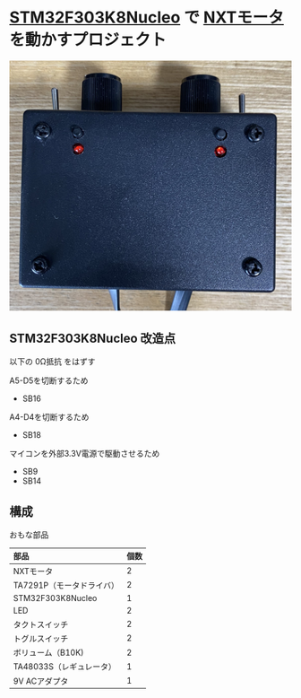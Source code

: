 [STM32F303K8Nucleo](https://www.st.com/en/evaluation-tools/nucleo-f303k8) で [NXTモータ](https://www.lego.com/cdn/product-assets/product.bi.core.pdf/4520731.pdf) を動かすプロジェクト
===

![photo](f303.jpg)

## STM32F303K8Nucleo 改造点

以下の 0Ω抵抗 をはずす

A5-D5を切断するため
* SB16

A4-D4を切断するため
* SB18

マイコンを外部3.3V電源で駆動させるため
* SB9
* SB14


## 構成

おもな部品

|部品|個数|
|:---|:---|
|NXTモータ|2|
|TA7291P（モータドライバ）|2|
|STM32F303K8Nucleo|1|
|LED|2|
|タクトスイッチ|2|
|トグルスイッチ|2|
|ボリューム（B10K)|2|
|TA48033S（レギュレータ）|1|
|9V ACアダプタ|1|